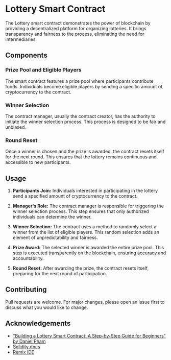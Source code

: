 # Lottery Smart Contract
The Lottery smart contract demonstrates the power of blockchain by providing a decentralized platform for organizing lotteries. It brings transparency and fairness to the process, eliminating the need for intermediaries.

## Components
### Prize Pool and Eligible Players
The smart contract features a prize pool where participants contribute funds. Individuals become eligible players by sending a specific amount of cryptocurrency to the contract.

### Winner Selection
The contract manager, usually the contract creator, has the authority to initiate the winner selection process. This process is designed to be fair and unbiased.

### Round Reset
Once a winner is chosen and the prize is awarded, the contract resets itself for the next round. This ensures that the lottery remains continuous and accessible to new participants.

## Usage
1. **Participants Join:** Individuals interested in participating in the lottery send a specified amount of cryptocurrency to the contract.

2. **Manager's Role:** The contract manager is responsible for triggering the winner selection process. This step ensures that only authorized individuals can determine the winner.

3. **Winner Selection:** The contract uses a method to randomly select a winner from the list of eligible players. This random selection adds an element of unpredictability and fairness.

4. **Prize Award:** The selected winner is awarded the entire prize pool. This step is executed transparently on the blockchain, ensuring accuracy and accountability.

5. **Round Reset:** After awarding the prize, the contract resets itself, preparing for the next round of participation.

## Contributing
Pull requests are welcome. For major changes, please open an issue first to discuss what you would like to change.

## Acknowledgements
- ["Building a Lottery Smart Contract: A Step-by-Step Guide for Beginners" by Daniel Pham](https://medium.com/coinmonks/building-a-lottery-smart-contract-a-step-by-step-guide-for-beginners-7607620f08c9)
- [Solidity docs](https://docs.soliditylang.org/en/v0.8.21/)
- [Remix IDE](https://remix.ethereum.org/)
